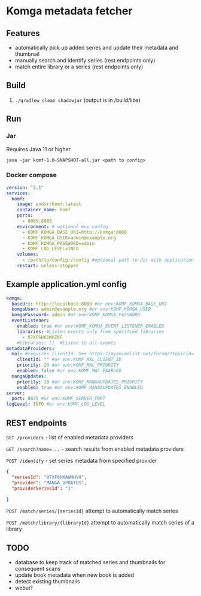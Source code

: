 # Komga metadata fetcher

## Features

- automatically pick up added series and update their metadata and thumbnail
- manually search and identify series (rest endpoints only)
- match entire library or a series (rest endpoints only)

## Build

1. `./gradlew clean shadowjar` (output is in /build/libs)

## Run

### Jar
Requires Java 11 or higher

`java -jar komf-1.0-SNAPSHOT-all.jar <path to config>`

### Docker compose

```yml
version: "2.1"
services:
  komf:
    image: sndxr/komf:latest
    container_name: komf
    ports:
      - 8085:8085
    environment: # optional env config
      - KOMF_KOMGA_BASE_URI=http://komga:8080
      - KOMF_KOMGA_USER=admin@example.org
      - KOMF_KOMGA_PASSWORD=admin
      - KOMF_LOG_LEVEL=INFO
    volumes:
      - /path/to/config:/config #optional path to dir with application.yml
    restart: unless-stopped
```

## Example application.yml config

```yml
komga:
  baseUri: http://localhost:8080 #or env:KOMF_KOMGA_BASE_URI
  komgaUser: admin@example.org #or env:KOMF_KOMGA_USER
  komgaPassword: admin #or env:KOMF_KOMGA_PASSWORD
  eventListener:
    enabled: true #or env:KOMF_KOMGA_EVENT_LISTENER_ENABLED
    libraries: #Listen events only from specified libraries 
      - 07XF6HK1WHZKF
    #libraries: []  #listen to all events
metadataProviders:
  mal: #requires clientId. See https://myanimelist.net/forum/?topicid=1973077
    clientId: "" #or env:KOMF_MAL_CLIENT_ID
    priority: 20 #or env:KOMF_MAL_PRIORITY
    enabled: false #or env:KOMF_MAL_ENABLED
  mangaUpdates:
    priority: 10 #or env:KOMF_MANGAUPDATES_PRIORITY
    enabled: true #or env:KOMF_MANGAUPDATES_ENABLED
server:
  port: 8075 #or env:KOMF_SERVER_PORT
logLevel: INFO #or env:KOMF_LOG_LEVEL
```

## REST endpoints

`GET /providers` - list of enabled metadata providers

`GET /search?name=...` - search results from enabled metadata providers

`POST /identify` - set series metadata from specified provider
```json
{
  "seriesId": "07XF6HKAWHHV4",
  "provider": "MANGA_UPDATES",
  "providerSeriesId": "1"
  
}
```
`POST /match/series/{seriesId}` attempt to automatically match series

`POST /match/library/{libraryId}` attempt to automatically match series of a library

## TODO

- database to keep track of matched series and thumbnails for consequent scans
- update book metadata when new book is added
- detect existing thumbnails
- webui?
